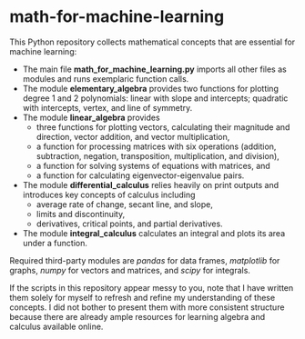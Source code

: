 # math-for-machine-learning

This Python repository collects mathematical concepts that are essential for machine learning:
- The main file **math_for_machine_learning.py** imports all other files as modules and runs exemplaric function calls.
- The module **elementary_algebra** provides two functions for plotting degree 1 and 2 polynomials: linear with slope and intercepts; quadratic with intercepts, vertex, and line of symmetry.
- The module **linear_algebra** provides
  - three functions for plotting vectors, calculating their magnitude and direction, vector addition, and vector multiplication,
  - a function for processing matrices with six operations (addition, subtraction, negation, transposition, multiplication, and division),
  - a function for solving systems of equations with matrices, and
  - a function for calculating eigenvector-eigenvalue pairs.
- The module **differential_calculus** relies heavily on print outputs and introduces key concepts of calculus including
  - average rate of change, secant line, and slope,
  - limits and discontinuity,
  - derivatives, critical points, and partial derivatives.
- The module **integral_calculus** calculates an integral and plots its area under a function.

Required third-party modules are *pandas* for data frames, *matplotlib* for graphs, *numpy* for vectors and matrices, and *scipy* for integrals.

If the scripts in this repository appear messy to you, note that I have written them solely for myself to refresh and refine my understanding of these concepts. I did not bother to present them with more consistent structure because there are already ample resources for learning algebra and calculus available online.
